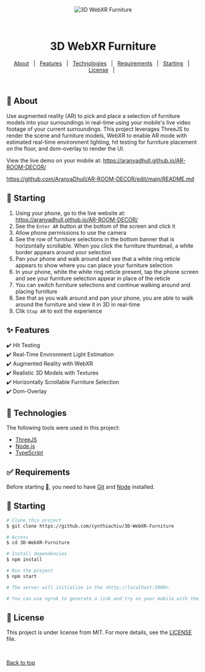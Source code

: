 <div align="center" id="top"> 
  <img src="./.github/app.gif" alt="3D WebXR Furniture" />

&#xa0;


</div>

<h1 align="center">3D WebXR Furniture</h1>

<p align="center">

  

  <!-- <img alt="Github issues" src="https://img.shields.io/github/issues/{{YOUR_GITHUB_USERNAME}}/3d-webxr-furniture?color=56BEB8" /> -->

  <!-- <img alt="Github forks" src="https://img.shields.io/github/forks/{{YOUR_GITHUB_USERNAME}}/3d-webxr-furniture?color=56BEB8" /> -->

  <!-- <img alt="Github stars" src="https://img.shields.io/github/stars/{{YOUR_GITHUB_USERNAME}}/3d-webxr-furniture?color=56BEB8" /> -->
</p>

<!-- Status -->

<!-- <h4 align="center">
	🚧  3d Webxr Furniture 🚀 Under construction...  🚧
</h4>

<hr> -->

<p align="center">
  <a href="#dart-about">About</a> &#xa0; | &#xa0; 
  <a href="#sparkles-features">Features</a> &#xa0; | &#xa0;
  <a href="#rocket-technologies">Technologies</a> &#xa0; | &#xa0;
  <a href="#white_check_mark-requirements">Requirements</a> &#xa0; | &#xa0;
  <a href="#checkered_flag-starting">Starting</a> &#xa0; | &#xa0;
  <a href="#memo-license">License</a> &#xa0; | &#xa0;
</p>

<br>

## :dart: About

Use augmented reality (AR) to pick and place a selection of furniture models into your surroundings in real-time using your mobile's live video footage of your current surroundings. This project leverages ThreeJS to render the scene and furniture models, WebXR to enable AR mode with estimated real-time environment lighting, hit testing for furniture placement on the floor, and dom-overlay to render the UI.

View the live demo on your mobile at: https://aranyadhull.github.io/AR-ROOM-DECOR/

https://github.com/AranyaDhull/AR-ROOM-DECOR/edit/main/README.md


## :checkered_flag: Starting

1. Using your phone, go to the live website at: https://aranyadhull.github.io/AR-ROOM-DECOR/
2. See the `Enter AR` button at the bottom of the screen and click it
3. Allow phone permissions to use the camera
4. See the row of furniture selections in the bottom banner that is horizontally scrollable. When you click the furniture thumbnail, a white border appears around your selection
5. Pan your phone and walk around and see that a white ring reticle appears to show where you can place your furniture selection
6. In your phone, white the white ring reticle present, tap the phone screen and see your furniture selection appear in place of the reticle
7. You can switch furniture selections and continue walking around and placing furniture
8. See that as you walk around and pan your phone, you are able to walk around the furniture and view it in 3D in real-time
9. Clik `Stop AR` to exit the experience

## :sparkles: Features

:heavy_check_mark: Hit Testing\
:heavy_check_mark: Real-Time Environment Light Estimation\
:heavy_check_mark: Augmented Reality with WebXR\
:heavy_check_mark: Realistic 3D Models with Textures\
:heavy_check_mark: Horizontally Scrollable Furniture Selection\
:heavy_check_mark: Dom-Overlay

## :rocket: Technologies

The following tools were used in this project:

- [ThreeJS](https://threejs.org/)
- [Node.js](https://nodejs.org/en/)
- [TypeScript](https://immersiveweb.dev/)

## :white_check_mark: Requirements

Before starting :checkered_flag:, you need to have [Git](https://git-scm.com) and [Node](https://nodejs.org/en/) installed.

## :checkered_flag: Starting

```bash
# Clone this project
$ git clone https://github.com/cynthiachiu/3D-WebXR-Furniture

# Access
$ cd 3D-WebXR-Furniture

# Install dependencies
$ npm install

# Run the project
$ npm start

# The server will initialize in the <http://localhost:3000>.

# You can use ngrok to generate a link and try on your mobile with the secure ngrok link.
```

## :memo: License

This project is under license from MIT. For more details, see the [LICENSE](LICENSE.md) file.


&#xa0;

<a href="#top">Back to top</a>

